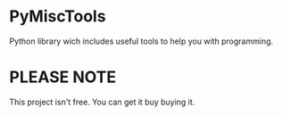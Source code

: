 # PyMiscTools
Python library wich includes useful tools to help you with programming.

# PLEASE NOTE
This project isn't free. You can get it buy buying it.

